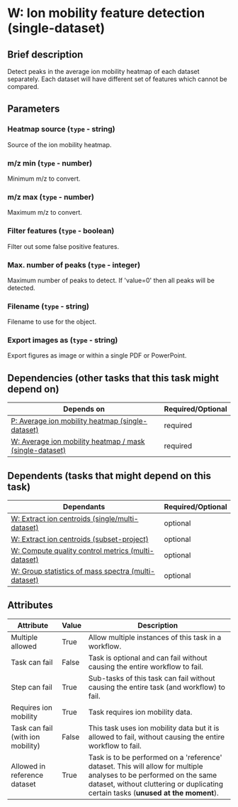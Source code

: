 # W: Ion mobility feature detection (single-dataset)

## Brief description
Detect peaks in the average ion mobility heatmap of each dataset separately. Each dataset will have different set of features which cannot be compared.

## Parameters
### **Heatmap source** (`type` - string)

Source of the ion mobility heatmap.

### **m/z min** (`type` - number)

Minimum m/z to convert.

### **m/z max** (`type` - number)

Maximum m/z to convert.

### **Filter features** (`type` - boolean)

Filter out some false positive features.

### **Max. number of peaks** (`type` - integer)

Maximum number of peaks to detect. If 'value=0' then all peaks will be detected.

### **Filename** (`type` - string)

Filename to use for the object.

### **Export images as** (`type` - string)

Export figures as image or within a single PDF or PowerPoint.




## Dependencies (other tasks that this task might depend on)
| Depends on                                                                           | Required/Optional   |
|--------------------------------------------------------------------------------------|---------------------|
| [P: Average ion mobility heatmap (single-dataset)](pre_average_heatmap.md)           | required            |
| [W: Average ion mobility heatmap / mask (single-dataset)](wf_mask_heatmap_single.md) | required            |

## Dependents (tasks that might depend on this task)
| Dependants                                                                     | Required/Optional   |
|--------------------------------------------------------------------------------|---------------------|
| [W: Extract ion centroids (single/multi-dataset)](wf_mz_extract_centroids.md)  | optional            |
| [W: Extract ion centroids (subset-project)](wf_mz_extract_centroids_subset.md) | optional            |
| [W: Compute quality control metrics (multi-dataset)](wf_qc_compute.md)         | optional            |
| [W: Group statistics of mass spectra (multi-dataset)](wf_mz_ion_statistics.md) | optional            |

## Attributes
| Attribute                         | Value   | Description                                                                                                                                                                                              |
|-----------------------------------|---------|----------------------------------------------------------------------------------------------------------------------------------------------------------------------------------------------------------|
| Multiple allowed                  | True    | Allow multiple instances of this task in a workflow.                                                                                                                                                     |
| Task can fail                     | False   | Task is optional and can fail without causing the entire workflow to fail.                                                                                                                               |
| Step can fail                     | True    | Sub-tasks of this task can fail without causing the entire task (and workflow) to fail.                                                                                                                  |
| Requires ion mobility             | True    | Task requires ion mobility data.                                                                                                                                                                         |
| Task can fail (with ion mobility) | False   | This task uses ion mobility data but it is allowed to fail, without causing the entire workflow to fail.                                                                                                 |
| Allowed in reference dataset      | True    | Task is to be performed on a 'reference' dataset. This will allow for multiple analyses to be performed on the same dataset, without cluttering or duplicating certain tasks (**unused at the moment**). |